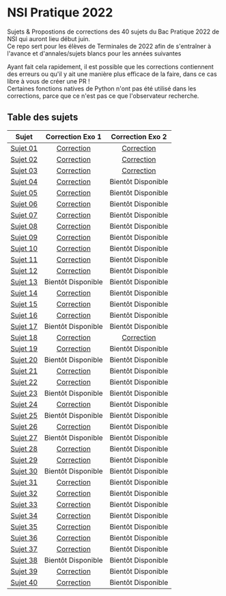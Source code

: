 # NSI Pratique 2022

Sujets & Propostions de corrections des 40 sujets du Bac Pratique 2022 de NSI qui auront lieu début juin.  
Ce repo sert pour les élèves de Terminales de 2022 afin de s'entraîner à l'avance et d'annales/sujets blancs pour les années suivantes

Ayant fait cela rapidement, il est possible que les corrections contiennent des erreurs ou qu'il y ait une manière plus efficace de la faire, dans ce cas libre à vous de créer une PR !  
Certaines fonctions natives de Python n'ont pas été utilisé dans les corrections, parce que ce n'est pas ce que l'observateur recherche.

## Table des sujets

| Sujet | Correction Exo 1 | Correction Exo 2 |
| :---------------: |:---------------:| :-----:|
| [Sujet 01](https://github.com/a9ex/NSI-Pratique-2022/blob/master/Sujet%2001/22-NSI-01.pdf) | [Correction](https://github.com/a9ex/NSI-Pratique-2022/blob/master/Sujet%2001/correction_exo_1.py) | [Correction](https://github.com/a9ex/NSI-Pratique-2022/blob/master/Sujet%2001/correction_exo_2.py) |
| [Sujet 02](https://github.com/a9ex/NSI-Pratique-2022/blob/master/Sujet%2002/22-NSI-02.pdf) | [Correction](https://github.com/a9ex/NSI-Pratique-2022/blob/master/Sujet%2002/correction_exo_1.py) | [Correction](https://github.com/a9ex/NSI-Pratique-2022/blob/master/Sujet%2002/correction_exo_2.py) |
| [Sujet 03](https://github.com/a9ex/NSI-Pratique-2022/blob/master/Sujet%2003/22-NSI-03.pdf) | [Correction](https://github.com/a9ex/NSI-Pratique-2022/blob/master/Sujet%2003/correction_exo_1.py) | [Correction](https://github.com/a9ex/NSI-Pratique-2022/blob/master/Sujet%2003/correction_exo_2.py) |
| [Sujet 04](https://github.com/a9ex/NSI-Pratique-2022/blob/master/Sujet%2004/22-NSI-04.pdf) | [Correction](https://github.com/a9ex/NSI-Pratique-2022/blob/master/Sujet%2004/correction_exo_1.py) | Bientôt Disponible |
| [Sujet 05](https://github.com/a9ex/NSI-Pratique-2022/blob/master/Sujet%2005/22-NSI-05.pdf) | [Correction](https://github.com/a9ex/NSI-Pratique-2022/blob/master/Sujet%2005/correction_exo_1.py) | Bientôt Disponible |
| [Sujet 06](https://github.com/a9ex/NSI-Pratique-2022/blob/master/Sujet%2006/22-NSI-06.pdf) | [Correction](https://github.com/a9ex/NSI-Pratique-2022/blob/master/Sujet%2006/correction_exo_1.py) | Bientôt Disponible |
| [Sujet 07](https://github.com/a9ex/NSI-Pratique-2022/blob/master/Sujet%2007/22-NSI-07.pdf) | [Correction](https://github.com/a9ex/NSI-Pratique-2022/blob/master/Sujet%2007/correction_exo_1.py) | Bientôt Disponible |
| [Sujet 08](https://github.com/a9ex/NSI-Pratique-2022/blob/master/Sujet%2008/22-NSI-08.pdf) | [Correction](https://github.com/a9ex/NSI-Pratique-2022/blob/master/Sujet%2008/correction_exo_1.py) | Bientôt Disponible |
| [Sujet 09](https://github.com/a9ex/NSI-Pratique-2022/blob/master/Sujet%2009/22-NSI-09.pdf) | [Correction](https://github.com/a9ex/NSI-Pratique-2022/blob/master/Sujet%2009/correction_exo_1.py) | Bientôt Disponible |
| [Sujet 10](https://github.com/a9ex/NSI-Pratique-2022/blob/master/Sujet%2010/22-NSI-10.pdf) | [Correction](https://github.com/a9ex/NSI-Pratique-2022/blob/master/Sujet%2010/correction_exo_1.py) | Bientôt Disponible |
| [Sujet 11](https://github.com/a9ex/NSI-Pratique-2022/blob/master/Sujet%2011/22-NSI-11.pdf) | [Correction](https://github.com/a9ex/NSI-Pratique-2022/blob/master/Sujet%2011/correction_exo_1.py) | Bientôt Disponible |
| [Sujet 12](https://github.com/a9ex/NSI-Pratique-2022/blob/master/Sujet%2012/22-NSI-12.pdf) | [Correction](https://github.com/a9ex/NSI-Pratique-2022/blob/master/Sujet%2012/correction_exo_1.py) | Bientôt Disponible |
| [Sujet 13](https://github.com/a9ex/NSI-Pratique-2022/blob/master/Sujet%2013/22-NSI-13.pdf) | Bientôt Disponible | Bientôt Disponible |
| [Sujet 14](https://github.com/a9ex/NSI-Pratique-2022/blob/master/Sujet%2014/22-NSI-14.pdf) | [Correction](https://github.com/a9ex/NSI-Pratique-2022/blob/master/Sujet%2014/correction_exo_1.py) | Bientôt Disponible |
| [Sujet 15](https://github.com/a9ex/NSI-Pratique-2022/blob/master/Sujet%2015/22-NSI-15.pdf) | [Correction](https://github.com/a9ex/NSI-Pratique-2022/blob/master/Sujet%2015/correction_exo_1.py) | Bientôt Disponible |
| [Sujet 16](https://github.com/a9ex/NSI-Pratique-2022/blob/master/Sujet%2016/22-NSI-16.pdf) | [Correction](https://github.com/a9ex/NSI-Pratique-2022/blob/master/Sujet%2016/correction_exo_1.py) | Bientôt Disponible |
| [Sujet 17](https://github.com/a9ex/NSI-Pratique-2022/blob/master/Sujet%2017/22-NSI-17.pdf) | Bientôt Disponible | Bientôt Disponible |
| [Sujet 18](https://github.com/a9ex/NSI-Pratique-2022/blob/master/Sujet%2018/22-NSI-18.pdf) | [Correction](https://github.com/a9ex/NSI-Pratique-2022/blob/master/Sujet%2018/correction_exo_1.py) | [Correction](https://github.com/a9ex/NSI-Pratique-2022/blob/master/Sujet%2018/correction_exo_2.py) |
| [Sujet 19](https://github.com/a9ex/NSI-Pratique-2022/blob/master/Sujet%2019/22-NSI-19.pdf) | [Correction](https://github.com/a9ex/NSI-Pratique-2022/blob/master/Sujet%2019/correction_exo_1.py) | Bientôt Disponible |
| [Sujet 20](https://github.com/a9ex/NSI-Pratique-2022/blob/master/Sujet%2020/22-NSI-20.pdf) | Bientôt Disponible | Bientôt Disponible |
| [Sujet 21](https://github.com/a9ex/NSI-Pratique-2022/blob/master/Sujet%2021/22-NSI-21.pdf) | [Correction](https://github.com/a9ex/NSI-Pratique-2022/blob/master/Sujet%2021/correction_exo_1.py) | Bientôt Disponible |
| [Sujet 22](https://github.com/a9ex/NSI-Pratique-2022/blob/master/Sujet%2022/22-NSI-22.pdf) | [Correction](https://github.com/a9ex/NSI-Pratique-2022/blob/master/Sujet%2022/correction_exo_1.py) | Bientôt Disponible |
| [Sujet 23](https://github.com/a9ex/NSI-Pratique-2022/blob/master/Sujet%2023/22-NSI-23.pdf) | Bientôt Disponible | Bientôt Disponible |
| [Sujet 24](https://github.com/a9ex/NSI-Pratique-2022/blob/master/Sujet%2024/22-NSI-24.pdf) | [Correction](https://github.com/a9ex/NSI-Pratique-2022/blob/master/Sujet%2024/correction_exo_1.py) | Bientôt Disponible |
| [Sujet 25](https://github.com/a9ex/NSI-Pratique-2022/blob/master/Sujet%2025/22-NSI-25.pdf) | Bientôt Disponible | Bientôt Disponible |
| [Sujet 26](https://github.com/a9ex/NSI-Pratique-2022/blob/master/Sujet%2026/22-NSI-26.pdf) | [Correction](https://github.com/a9ex/NSI-Pratique-2022/blob/master/Sujet%2026/correction_exo_1.py) | Bientôt Disponible |
| [Sujet 27](https://github.com/a9ex/NSI-Pratique-2022/blob/master/Sujet%2027/22-NSI-27.pdf) | Bientôt Disponible | Bientôt Disponible |
| [Sujet 28](https://github.com/a9ex/NSI-Pratique-2022/blob/master/Sujet%2028/22-NSI-28.pdf) | [Correction](https://github.com/a9ex/NSI-Pratique-2022/blob/master/Sujet%2028/correction_exo_1.py) | Bientôt Disponible |
| [Sujet 29](https://github.com/a9ex/NSI-Pratique-2022/blob/master/Sujet%2029/22-NSI-29.pdf) | [Correction](https://github.com/a9ex/NSI-Pratique-2022/blob/master/Sujet%2029/correction_exo_1.py) | Bientôt Disponible |
| [Sujet 30](https://github.com/a9ex/NSI-Pratique-2022/blob/master/Sujet%2030/22-NSI-30.pdf) | Bientôt Disponible | Bientôt Disponible |
| [Sujet 31](https://github.com/a9ex/NSI-Pratique-2022/blob/master/Sujet%2031/22-NSI-31.pdf) | [Correction](https://github.com/a9ex/NSI-Pratique-2022/blob/master/Sujet%2031/correction_exo_1.py) | Bientôt Disponible |
| [Sujet 32](https://github.com/a9ex/NSI-Pratique-2022/blob/master/Sujet%2032/22-NSI-32.pdf) | [Correction](https://github.com/a9ex/NSI-Pratique-2022/blob/master/Sujet%2032/correction_exo_1.py) | Bientôt Disponible |
| [Sujet 33](https://github.com/a9ex/NSI-Pratique-2022/blob/master/Sujet%2033/22-NSI-33.pdf) | [Correction](https://github.com/a9ex/NSI-Pratique-2022/blob/master/Sujet%2033/correction_exo_1.py) | Bientôt Disponible |
| [Sujet 34](https://github.com/a9ex/NSI-Pratique-2022/blob/master/Sujet%2034/22-NSI-34.pdf) | [Correction](https://github.com/a9ex/NSI-Pratique-2022/blob/master/Sujet%2034/correction_exo_1.py) | Bientôt Disponible |
| [Sujet 35](https://github.com/a9ex/NSI-Pratique-2022/blob/master/Sujet%2035/22-NSI-35.pdf) | [Correction](https://github.com/a9ex/NSI-Pratique-2022/blob/master/Sujet%2035/correction_exo_1.py) | Bientôt Disponible |
| [Sujet 36](https://github.com/a9ex/NSI-Pratique-2022/blob/master/Sujet%2036/22-NSI-36.pdf) | [Correction](https://github.com/a9ex/NSI-Pratique-2022/blob/master/Sujet%2036/correction_exo_1.py) | Bientôt Disponible |
| [Sujet 37](https://github.com/a9ex/NSI-Pratique-2022/blob/master/Sujet%2037/22-NSI-37.pdf) | [Correction](https://github.com/a9ex/NSI-Pratique-2022/blob/master/Sujet%2037/correction_exo_1.py) | Bientôt Disponible |
| [Sujet 38](https://github.com/a9ex/NSI-Pratique-2022/blob/master/Sujet%2038/22-NSI-38.pdf) | Bientôt Disponible | Bientôt Disponible |
| [Sujet 39](https://github.com/a9ex/NSI-Pratique-2022/blob/master/Sujet%2039/22-NSI-39.pdf) | [Correction](https://github.com/a9ex/NSI-Pratique-2022/blob/master/Sujet%2039/correction_exo_1.py) | Bientôt Disponible |
| [Sujet 40](https://github.com/a9ex/NSI-Pratique-2022/blob/master/Sujet%2040/22-NSI-40.pdf) | [Correction](https://github.com/a9ex/NSI-Pratique-2022/blob/master/Sujet%2040/correction_exo_1.py) | Bientôt Disponible |
